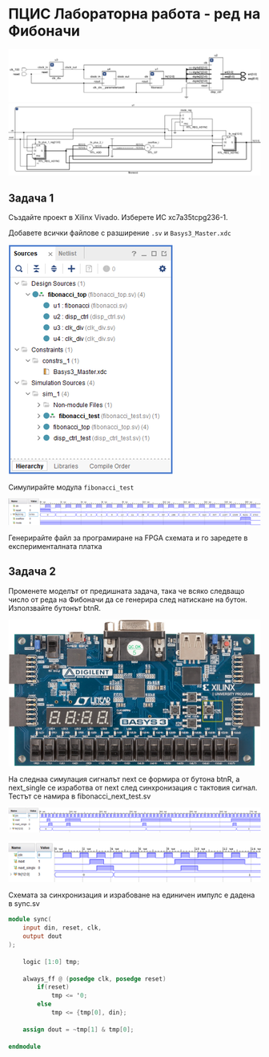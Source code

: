 # ПЦИС Лабораторна работа - ред на Фибоначи

![блокова схема](fibonacci-block.png)
![схема](fibonacci-sch.png)

## Задача 1

Създайте проект в Xilinx Vivado. Изберете ИС xc7a35tcpg236-1.

Добавете всички файлове с разширение `.sv` и `Basys3_Master.xdc`

![design structure](sources.png)

Симулирайте модула `fibonacci_test`

![fibonacci_test simulation](fibonacci-sim-dec.png)

Генерирайте файл за програмиране на FPGA схемата и го заредете в експерименталната платка

## Задача 2

Променете моделът от предишната задача, така че всяко следващо число от реда на Фибоначи да се генерира след натискане на бутон. Използвайте бутонът btnR.

![бутон btnR](xilinx-basys-3-btnR.jpg)

На следнаа симулация сигналът next се формира от бутона btnR, a next_single се изработва от next след синхронизация с тактовия сигнал. Тестът се намира в fibonacci_next_test.sv

![next](next_single.png)

![next zoom](next_single_zoom.png)

Схемата за синхронизация и израбоване на единичен импулс е даденa в sync.sv

```verilog
module sync(
	input din, reset, clk, 
	output dout
);

	logic [1:0] tmp;

	always_ff @ (posedge clk, posedge reset)
		if(reset) 
			tmp <= '0;
		else 
			tmp <= {tmp[0], din};

	assign dout = ~tmp[1] & tmp[0];

endmodule
```